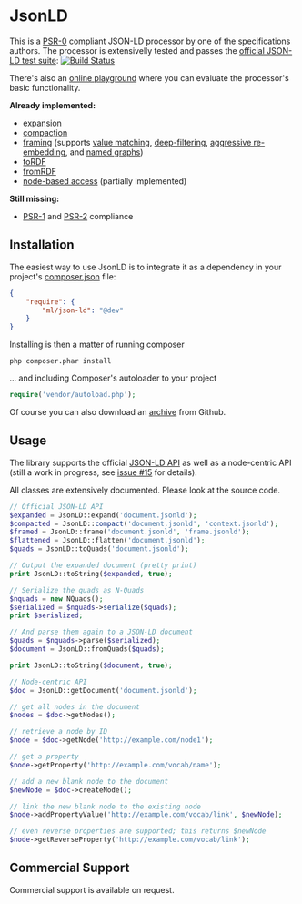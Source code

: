 JsonLD
==============

This is a [PSR-0](https://github.com/php-fig/fig-standards/blob/master/accepted/PSR-0.md) compliant
JSON-LD processor by one of the specifications authors. The processor is extensivelly tested and passes the
[official JSON-LD test suite](https://github.com/json-ld/json-ld.org/tree/master/test-suite):
[![Build Status](https://secure.travis-ci.org/lanthaler/JsonLD.png?branch=master)](http://travis-ci.org/lanthaler/JsonLD)

There's also an [online playground](http://www.markus-lanthaler.com/jsonld/playground/) where you can evaluate the
processor's basic functionality.

**Already implemented:**

  * [expansion](http://json-ld.org/spec/latest/json-ld-api/#expansion)
  * [compaction](http://json-ld.org/spec/latest/json-ld-api/#compaction)
  * [framing](http://json-ld.org/spec/latest/json-ld-api/#framing) (supports
    [value matching](https://github.com/json-ld/json-ld.org/issues/110),
    [deep-filtering](https://github.com/json-ld/json-ld.org/issues/110),
    [aggressive re-embedding](https://github.com/json-ld/json-ld.org/issues/119), and
    [named graphs](https://github.com/json-ld/json-ld.org/issues/118))
  * [toRDF](http://json-ld.org/spec/latest/json-ld-api/#convert-to-rdf-algorithm)
  * [fromRDF](http://json-ld.org/spec/latest/json-ld-api/#convert-from-rdf-algorithm)
  * [node-based access](https://github.com/lanthaler/JsonLD/issues/15) (partially implemented)

**Still missing:**

 * [PSR-1](https://github.com/php-fig/fig-standards/blob/master/accepted/PSR-1-basic-coding-standard.md)
   and [PSR-2](https://github.com/php-fig/fig-standards/blob/master/accepted/PSR-2-coding-style-guide.md) compliance


Installation
------------

The easiest way to use JsonLD is to integrate it as a dependency in your project's
[composer.json](http://getcomposer.org/doc/00-intro.md) file:

```json
{
    "require": {
        "ml/json-ld": "@dev"
    }
}
```

Installing is then a matter of running composer

    php composer.phar install

... and including Composer's autoloader to your project

```php
require('vendor/autoload.php');
```

Of course you can also download an [archive](https://github.com/lanthaler/JsonLD/downloads)
from Github.


Usage
------------

The library supports the official [JSON-LD API](http://www.w3.org/TR/json-ld-api/) as
well as a node-centric API (still a work in progress, see [issue #15](https://github.com/lanthaler/JsonLD/issues/15)
for details).

All classes are extensively documented. Please look at the source code.

```php
// Official JSON-LD API
$expanded = JsonLD::expand('document.jsonld');
$compacted = JsonLD::compact('document.jsonld', 'context.jsonld');
$framed = JsonLD::frame('document.jsonld', 'frame.jsonld');
$flattened = JsonLD::flatten('document.jsonld');
$quads = JsonLD::toQuads('document.jsonld');

// Output the expanded document (pretty print)
print JsonLD::toString($expanded, true);

// Serialize the quads as N-Quads
$nquads = new NQuads();
$serialized = $nquads->serialize($quads);
print $serialized;

// And parse them again to a JSON-LD document
$quads = $nquads->parse($serialized);
$document = JsonLD::fromQuads($quads);

print JsonLD::toString($document, true);

// Node-centric API
$doc = JsonLD::getDocument('document.jsonld');

// get all nodes in the document
$nodes = $doc->getNodes();

// retrieve a node by ID
$node = $doc->getNode('http://example.com/node1');

// get a property
$node->getProperty('http://example.com/vocab/name');

// add a new blank node to the document
$newNode = $doc->createNode();

// link the new blank node to the existing node
$node->addPropertyValue('http://example.com/vocab/link', $newNode);

// even reverse properties are supported; this returns $newNode
$node->getReverseProperty('http://example.com/vocab/link');
```


Commercial Support
------------

Commercial support is available on request.
